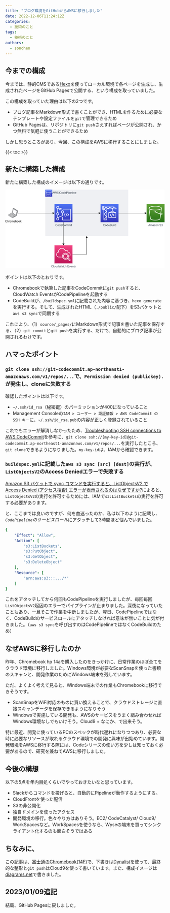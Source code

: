 ```yaml
---
title: "ブログ環境をGitHubからAWSに移行しました"
date: 2022-12-06T11:24:12Z
categories:
  - 技術のこと
tags:
  - 技術のこと
authors:
  - sonohen
---
```


## 今までの構成

今までは、静的CMSである[Hexo](https://hexo.io/)を使ってローカル環境で各ページを生成し、生成されたページをGitHub Pagesで公開する、という構成を取っていました。

この構成を取っていた理由は以下の2つです。

- ブログ記事をMarkdown形式で書くことができ、HTMLを作るために必要なテンプレートや設定ファイルを`git`で管理できるため
- GitHub Pagesは、リポジトリに`git push`さえすればページが公開され、かつ無料で気軽に使うことができるため

しかし思うところがあり、今回、この構成をAWSに移行することにしました。

<!--more-->

{{< toc >}}

## 新たに構築した構成

新たに構築した構成のイメージは以下の通りです。

![構成イメージ](images/overall_image.png)

ポイントは以下のとおりです。

- Chromebookで執筆した記事をCodeCommitに`git push`すると、CloudWatch EventsがCodePipelineを起動する
- CodeBuildが、`/buildspec.yml`に記載された内容に基づき、`hexo generate`を実行する。そして、生成されたHTML（`./public/`配下）をS3バケットと`aws s3 sync`で同期する

これにより、（1）`source/_pages/`にMarkdown形式で記事を書いた記事を保存する、（2）`git commit`と`git push`を実行する、だけで、自動的にブログ記事が公開されるわけです。

## ハマったポイント

### `git clone ssh://git-codecommit.ap-northeast1-amazonaws.com/v1/repos/...`で、`Permission denied (publickey).`が発生し、cloneに失敗する

確認したポイントは以下です。

- `~/.ssh/id_rsa`（秘密鍵）のパーミッションが400になっていること
- Management Consoleの`IAM > ユーザー > 認証情報 > AWS CodeCommit の SSH キー`に、`~/.ssh/id_rsa.pub`の内容が正しく登録されていること

これでもエラーが解消しなかったため、[Troubleshooting SSH connections to AWS CodeCommit](https://docs.aws.amazon.com/ja_jp/codecommit/latest/userguide/troubleshooting-ssh.html)を参考に、`git clone ssh://[my-key-id]@git-codecommit.ap-northeast1-amazonaws.com/v1/repos/...`を実行したところ、`git clone`できるようになりました。`my-key-id`は、IAMから確認できます。

### `buildspec.yml`に記載した`aws s3 sync [src] [dest]`の実行が、`ListObjectsV2`のAccess Deniedエラーで失敗する

[Amazon S3 バケットで sync コマンドを実行すると、ListObjectsV2 で Access Denied (アクセス拒否) エラーが表示されるのはなぜですか?](https://aws.amazon.com/jp/premiumsupport/knowledge-center/s3-access-denied-listobjects-sync/)によると、`ListObjectsV2`の実行を許可するためには、IAMで`s3:ListBuckets`の実行を許可する必要があります。

と、ここまでは良いのですが、何を血迷ったのか、私は以下のように記載し、*`CodePipeline`のサービスロール*にアタッチして3時間ほど悩んでいました。

```yml
{
    "Effect": "Allow",
    "Action": [
        "s3:ListBuckets",
        "s3:PutObject",
        "s3:GetObject",
        "s3:DeleteObject"
    ],
    "Resource": [
        "arn:aws:s3:::.../*"
    ]
}
```

これをアタッチしてから何回もCodePipelineを実行しましたが、毎回毎回`ListObjectsV2`起因のエラーでパイプラインが止まりました。深夜になっていたこともあり、一旦そこで作業を中断しましたが、翌日、CodePipelineではなく、CodeBuildのサービスロールにアタッチしなければ意味が無いことに気が付きました。（`aws s3 sync`を呼び出すのはCodePipelineではなくCodeBuildのため）

## なぜAWSに移行したのか

昨年、Chromebook hp 14aを購入したのをきっかけに、日常作業のほぼ全てをクラウド環境に移行しました。Windows環境が必要なScanSnapを使った書類のスキャンと、開発作業のためにWindows端末を残しています。

ただ、よくよく考えて見ると、Windows端末での作業もChromebookに移行できそうです。

- ScanSnapをWiFi対応のものに買い換えることで、クラウドストレージに直接スキャンデータを保存できるようになりそう
- Windowsで実施している開発も、AWSのサービスをうまく組み合わせればWindows環境なしでもいけそう。Cloud9 + なにか、で出来そう。

特に最近、開発に使っているPCのスペックが時代遅れになりつつあり、必要な時に必要なリソースが取れるクラウド環境での開発に興味が出始めています。開発環境をAWSに移行する際には、Codeシリーズの使い方を少しは知っておく必要があるので、研究を兼ねてAWSに移行しました。

## 今後の構想

以下の5点を年内目処くらいでやっておきたいなと思っています。

- Slackからコマンドを投げると、自動的にPipelineが動作するようにする。
- CloudFrontを使った配信
- S3の非公開化
- 独自ドメインを使ったアクセス
- 開発環境の移行。色々やり方はありそう。EC2/ CodeCatalyst/ Cloud9/ WorkSpacesなど。WorkSpacesを使うなら、Wyseの端末を買ってシンクライアント化するのも面白そうではある

## ちなみに、

この記事は、[富士通のChromebook(14F)](https://www.fmworld.net/fmv/cb/)で、下書きは[Dynalist](https://dynalist.io/)を使って、最終的な整形と`git push`はCloud9を使って書いています。また、構成イメージは[diagrams.net](https://diagrams.net/)で書きました。

## 2023/01/09追記

結局、GitHub Pagesに戻しました。
